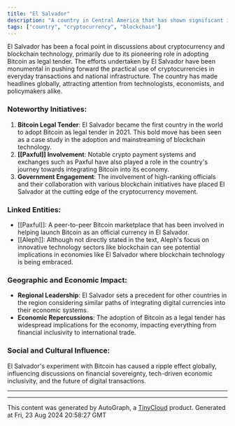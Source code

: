 ```yaml
---
title: "El Salvador"
description: "A country in Central America that has shown significant interest in cryptocurrency adoption, particularly Bitcoin. Known for its pioneering role in making Bitcoin a legal tender and involving itself in numerous blockchain-related initiatives."
tags: ["country", "cryptocurrency", "blockchain"]
---
```


El Salvador has been a focal point in discussions about cryptocurrency and blockchain technology, primarily due to its pioneering role in adopting Bitcoin as legal tender. The efforts undertaken by El Salvador have been monumental in pushing forward the practical use of cryptocurrencies in everyday transactions and national infrastructure. The country has made headlines globally, attracting attention from technologists, economists, and policymakers alike.

### Noteworthy Initiatives:
1. **Bitcoin Legal Tender**: El Salvador became the first country in the world to adopt Bitcoin as legal tender in 2021. This bold move has been seen as a case study in the adoption and mainstreaming of blockchain technology.
2. **[[Paxful]] Involvement**: Notable crypto payment systems and exchanges such as Paxful have also played a role in the country's journey towards integrating Bitcoin into its economy.
3. **Government Engagement**: The involvement of high-ranking officials and their collaboration with various blockchain initiatives have placed El Salvador at the cutting edge of the cryptocurrency movement.

### Linked Entities:
- [[Paxful]]: A peer-to-peer Bitcoin marketplace that has been involved in helping launch Bitcoin as an official currency in El Salvador.
- [[Aleph]]: Although not directly stated in the text, Aleph's focus on innovative technology sectors like blockchain can see potential implications in economies like El Salvador where blockchain technology is being embraced.

### Geographic and Economic Impact:
- **Regional Leadership**: El Salvador sets a precedent for other countries in the region considering similar paths of integrating digital currencies into their economic systems.
- **Economic Repercussions**: The adoption of Bitcoin as a legal tender has widespread implications for the economy, impacting everything from financial inclusivity to international trade.

### Social and Cultural Influence:
El Salvador's experiment with Bitcoin has caused a ripple effect globally, influencing discussions on financial sovereignty, tech-driven economic inclusivity, and the future of digital transactions.

---

---
This content was generated by AutoGraph, a [TinyCloud](https://tinycloud.xyz/) product.
Generated at Fri, 23 Aug 2024 20:58:27 GMT